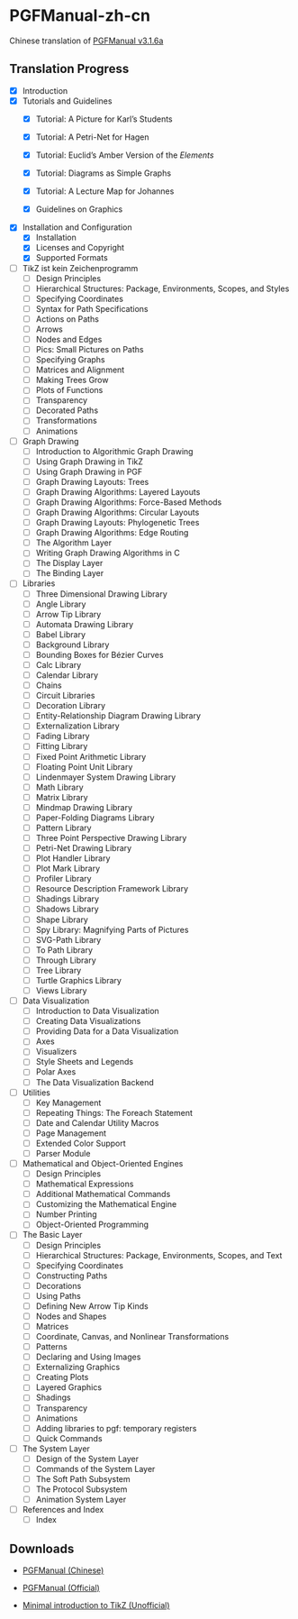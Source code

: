 # PGFManual-zh-cn

Chinese translation of [PGFManual v3.1.6a](https://github.com/pgf-tikz/pgf/releases/download/3.1.6a/pgfmanual.pdf)



## Translation Progress

- [x] Introduction
- [x] Tutorials and Guidelines
  - [x] Tutorial: A Picture for Karl’s Students

  - [x] Tutorial: A Petri-Net for Hagen

  - [x] Tutorial: Euclid’s Amber Version of the *Elements*
  - [x] Tutorial: Diagrams as Simple Graphs
  - [x] Tutorial: A Lecture Map for Johannes
  - [x] Guidelines on Graphics
- [x] Installation and Configuration
  - [x] Installation
  - [x] Licenses and Copyright
  - [x] Supported Formats
- [ ] TikZ ist kein Zeichenprogramm
  - [ ] Design Principles
  - [ ] Hierarchical Structures: Package, Environments, Scopes, and Styles
  - [ ] Specifying Coordinates
  - [ ] Syntax for Path Specifications
  - [ ] Actions on Paths
  - [ ] Arrows
  - [ ] Nodes and Edges
  - [ ] Pics: Small Pictures on Paths
  - [ ] Specifying Graphs
  - [ ] Matrices and Alignment
  - [ ] Making Trees Grow
  - [ ] Plots of Functions
  - [ ] Transparency
  - [ ] Decorated Paths
  - [ ] Transformations
  - [ ] Animations
- [ ] Graph Drawing
  - [ ] Introduction to Algorithmic Graph Drawing
  - [ ] Using Graph Drawing in TikZ
  - [ ] Using Graph Drawing in PGF
  - [ ] Graph Drawing Layouts: Trees
  - [ ] Graph Drawing Algorithms: Layered Layouts
  - [ ] Graph Drawing Algorithms: Force-Based Methods
  - [ ] Graph Drawing Algorithms: Circular Layouts
  - [ ] Graph Drawing Layouts: Phylogenetic Trees
  - [ ] Graph Drawing Algorithms: Edge Routing
  - [ ] The Algorithm Layer
  - [ ] Writing Graph Drawing Algorithms in C
  - [ ] The Display Layer
  - [ ] The Binding Layer
- [ ] Libraries
  - [ ] Three Dimensional Drawing Library
  - [ ] Angle Library
  - [ ] Arrow Tip Library
  - [ ] Automata Drawing Library
  - [ ] Babel Library
  - [ ] Background Library
  - [ ] Bounding Boxes for Bézier Curves
  - [ ] Calc Library
  - [ ] Calendar Library
  - [ ] Chains
  - [ ] Circuit Libraries
  - [ ] Decoration Library
  - [ ] Entity-Relationship Diagram Drawing Library
  - [ ] Externalization Library
  - [ ] Fading Library
  - [ ] Fitting Library
  - [ ] Fixed Point Arithmetic Library
  - [ ] Floating Point Unit Library
  - [ ] Lindenmayer System Drawing Library
  - [ ] Math Library
  - [ ] Matrix Library
  - [ ] Mindmap Drawing Library
  - [ ] Paper-Folding Diagrams Library
  - [ ] Pattern Library
  - [ ] Three Point Perspective Drawing Library
  - [ ] Petri-Net Drawing Library
  - [ ] Plot Handler Library
  - [ ] Plot Mark Library
  - [ ] Profiler Library
  - [ ] Resource Description Framework Library
  - [ ] Shadings Library
  - [ ] Shadows Library
  - [ ] Shape Library
  - [ ] Spy Library: Magnifying Parts of Pictures
  - [ ] SVG-Path Library
  - [ ] To Path Library
  - [ ] Through Library
  - [ ] Tree Library
  - [ ] Turtle Graphics Library
  - [ ] Views Library
- [ ] Data Visualization
  - [ ] Introduction to Data Visualization
  - [ ] Creating Data Visualizations
  - [ ] Providing Data for a Data Visualization
  - [ ] Axes
  - [ ] Visualizers
  - [ ] Style Sheets and Legends
  - [ ] Polar Axes
  - [ ] The Data Visualization Backend
- [ ] Utilities
  - [ ] Key Management
  - [ ] Repeating Things: The Foreach Statement
  - [ ] Date and Calendar Utility Macros
  - [ ] Page Management
  - [ ] Extended Color Support
  - [ ] Parser Module
- [ ] Mathematical and Object-Oriented Engines
  - [ ] Design Principles
  - [ ] Mathematical Expressions
  - [ ] Additional Mathematical Commands
  - [ ] Customizing the Mathematical Engine
  - [ ] Number Printing
  - [ ] Object-Oriented Programming
- [ ] The Basic Layer
  - [ ] Design Principles
  - [ ] Hierarchical Structures: Package, Environments, Scopes, and Text
  - [ ] Specifying Coordinates
  - [ ] Constructing Paths
  - [ ] Decorations
  - [ ] Using Paths
  - [ ] Defining New Arrow Tip Kinds
  - [ ] Nodes and Shapes
  - [ ] Matrices
  - [ ] Coordinate, Canvas, and Nonlinear Transformations
  - [ ] Patterns
  - [ ] Declaring and Using Images
  - [ ] Externalizing Graphics
  - [ ] Creating Plots
  - [ ] Layered Graphics
  - [ ] Shadings
  - [ ] Transparency
  - [ ] Animations
  - [ ] Adding libraries to pgf: temporary registers
  - [ ] Quick Commands
- [ ] The System Layer
  - [ ] Design of the System Layer
  - [ ] Commands of the System Layer
  - [ ] The Soft Path Subsystem
  - [ ] The Protocol Subsystem
  - [ ] Animation System Layer
- [ ] References and Index
  - [ ] Index

## Downloads

- [PGFManual (Chinese)](https://github.com/Hailin-Jing/PGFManual-zh-cn/raw/main/PGFManual-zh-cn.pdf)

- [PGFManual (Official)](https://github.com/pgf-tikz/pgf/releases/download/3.1.6a/pgfmanual.pdf)

- [Minimal introduction to TikZ (Unofficial)](http://cremeronline.com/LaTeX/minimaltikz.pdf)


